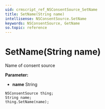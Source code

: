 ```yaml
---
uid: crmscript_ref_NSConsentSource_SetName
title: SetName(String name)
intellisense: NSConsentSource.SetName
keywords: NSConsentSource, GetName
so.topic: reference
---
```


# SetName(String name)

Name of consent source

**Parameter:** 
 - **name** String

```crmscript
NSConsentSource thing;
String name;
thing.SetName(name);
```

